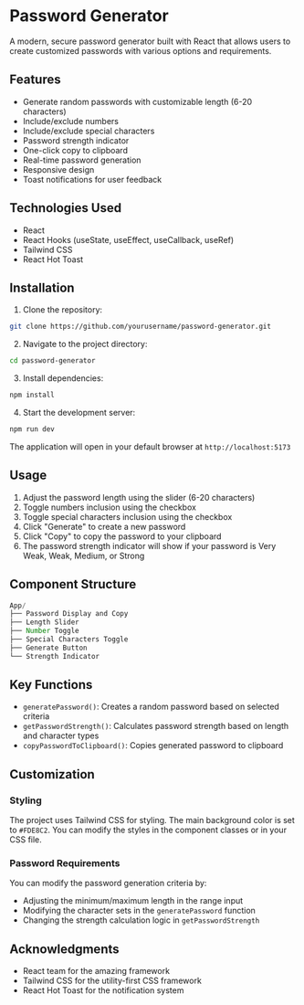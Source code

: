 # Password Generator

A modern, secure password generator built with React that allows users to create customized passwords with various options and requirements.


## Features

- Generate random passwords with customizable length (6-20 characters)
- Include/exclude numbers
- Include/exclude special characters
- Password strength indicator
- One-click copy to clipboard
- Real-time password generation
- Responsive design
- Toast notifications for user feedback

## Technologies Used

- React
- React Hooks (useState, useEffect, useCallback, useRef)
- Tailwind CSS
- React Hot Toast

## Installation

1. Clone the repository:
```bash
git clone https://github.com/yourusername/password-generator.git
```

2. Navigate to the project directory:
```bash
cd password-generator
```

3. Install dependencies:
```bash
npm install
```

4. Start the development server:
```bash
npm run dev
```

The application will open in your default browser at `http://localhost:5173`

## Usage

1. Adjust the password length using the slider (6-20 characters)
2. Toggle numbers inclusion using the checkbox
3. Toggle special characters inclusion using the checkbox
4. Click "Generate" to create a new password
5. Click "Copy" to copy the password to your clipboard
6. The password strength indicator will show if your password is Very Weak, Weak, Medium, or Strong

## Component Structure

```jsx
App/
├── Password Display and Copy
├── Length Slider
├── Number Toggle
├── Special Characters Toggle
├── Generate Button
└── Strength Indicator
```

## Key Functions

- `generatePassword()`: Creates a random password based on selected criteria
- `getPasswordStrength()`: Calculates password strength based on length and character types
- `copyPasswordToClipboard()`: Copies generated password to clipboard

## Customization

### Styling
The project uses Tailwind CSS for styling. The main background color is set to `#FDE8C2`. You can modify the styles in the component classes or in your CSS file.

### Password Requirements
You can modify the password generation criteria by:
- Adjusting the minimum/maximum length in the range input
- Modifying the character sets in the `generatePassword` function
- Changing the strength calculation logic in `getPasswordStrength`

## Acknowledgments

- React team for the amazing framework
- Tailwind CSS for the utility-first CSS framework
- React Hot Toast for the notification system
